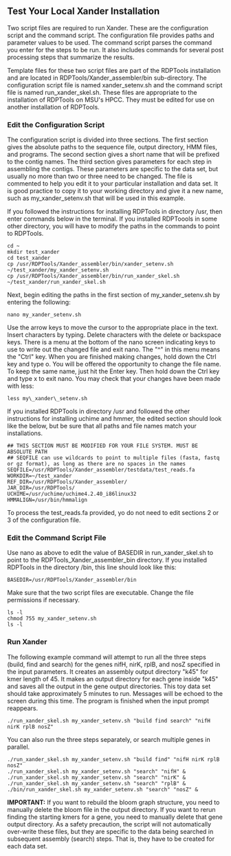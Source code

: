 ## Test Your Local Xander Installation

Two script files are required to run Xander. These are the configuration script and the command script. The configuration file provides paths and parameter values to be used. The command script parses the command you enter for the steps to be run. It also includes commands for several post processing steps that summarize the results.

Template files for these two script files are part of the RDPTools installation and are located in RDPTools/Xander\_assembler/bin sub-directory. The configuration script file is named xander\_setenv.sh and the command script file is named run\_xander\_skel.sh. These files are appropriate to the installation of RDPTools on MSU's HPCC. They must be edited for use on another installation of RDPTools.


### Edit the Configuration Script

The configuration script is divided into three sections. The first section gives the absolute paths to the sequence file, output directory, HMM files, and programs. The second section gives a short name that will be prefixed to the contig names. The third section gives parameters for each step in assembling the contigs. These parameters are specific to the data set, but usually no more than two or three need to be changed. The file is commented to help you edit it to your particular installation and data set. It is good practice to copy it to your working directory and give it a new name, such as my\_xander\_setenv.sh that will be used in this example.

If you followed the instructions for installing RDPTools in directory /usr, then enter commands below in the terminal. If you installed RDPToools in some other directory, you will have to modify the paths in the commands to point to RDPTools.

    cd ~
    mkdir test_xander
    cd test_xander
    cp /usr/RDPTools/Xander_assembler/bin/xander_setenv.sh ~/test_xander/my_xander_setenv.sh
    cp /usr/RDPTools/Xander_assembler/bin/run_xander_skel.sh ~/test_xander/run_xander_skel.sh

Next, begin editing the paths in the first section of my\_xander\_setenv.sh by entering the following:

    nano my_xander_setenv.sh

Use the arrow keys to move the cursor to the appropriate place in the text. Insert characters by typing. Delete characters with the delete or backspace keys. There is a menu at the bottom of the nano screen indicating keys to use to write out the changed file and exit nano. The "^" in this menu means the "Ctrl" key. When you are finished making changes, hold down the Ctrl key and type o. You will be offered the opportunity to change the file name. To keep the same name, just hit the Enter key. Then hold down the Ctrl key and type x to exit nano. You may check that your changes have been made with less:

    less my\_xander\_setenv.sh

If you installed RDPTools in directory /usr and followed the other instructions for installing uchime and hmmer, the edited section should look like the below, but be sure that all paths and file names match your installations.

    ## THIS SECTION MUST BE MODIFIED FOR YOUR FILE SYSTEM. MUST BE ABSOLUTE PATH
    ## SEQFILE can use wildcards to point to multiple files (fasta, fastq or gz format), as long as there are no spaces in the names
    SEQFILE=/usr/RDPTools/Xander_assembler/testdata/test_reads.fa
    WORKDIR=~/test_xander
    REF_DIR=/usr/RDPTools/Xander_assembler/
    JAR_DIR=/usr/RDPTools/
    UCHIME=/usr/uchime/uchime4.2.40_i86linux32
    HMMALIGN=/usr/bin/hmmalign

To process the test\_reads.fa provided, yo do not need to edit sections 2 or 3 of the configuration file.

### Edit the Command Script File

Use nano as above to edit the value of BASEDIR in run\_xander\_skel.sh to point to the RDPTools\_Xander_assembler\_bin directory. If you installed RDPTools in the directory /bin, this line should look like this:

    BASEDIR=/usr/RDPTools/Xander_assembler/bin

Make sure that the two script files are executable. Change the file permissions if necessary.

    ls -l
    chmod 755 my_xander_setenv.sh
    ls -l

### Run Xander

The following example command will attempt to run all the three steps (build, find and search) for the genes nifH, nirK, rplB, and nosZ specified in the input parameters. It creates an assembly output directory "k45" for kmer length of 45. It makes an output directory for each gene inside "k45" and saves all the output in the gene output directories. This toy data set should take approximately 5 minutes to run. Messages will be echoed to the screen during this time. The program is finished when the input prompt reappears.
    
    ./run_xander_skel.sh my_xander_setenv.sh "build find search" "nifH nirK rplB nosZ"


You can also run the three steps separately, or search multiple genes in parallel.

    ./run_xander_skel.sh my_xander_setenv.sh "build find" "nifH nirK rplB nosZ"
    ./run_xander_skel.sh my_xander_setenv.sh "search" "nifH" &
    ./run_xander_skel.sh my_xander_setenv.sh "search" "nirK" &
    ./run_xander_skel.sh my_xander_setenv.sh "search" "rplB" &
    ./bin/run_xander_skel.sh my_xander_setenv.sh "search" "nosZ" &
    
 
**IMPORTANT:** If you want to rebuild the bloom graph structure, you need to manually delete the bloom file in the output directory. If you want to rerun  finding the starting kmers for a gene, you need to manually delete that gene output directory. As a safety precaution, the script will not automatically over-write these files, but they are specific to the data being searched in subsequent assembly (search) steps. That is, they have to be created for each data set.